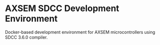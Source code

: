 # AXSEM SDCC Development Environment

Docker-based development environment for AXSEM microcontrollers using SDCC 3.6.0 compiler.
